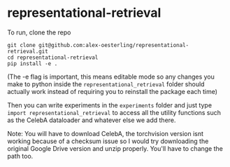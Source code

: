 # representational-retrieval

To run, clone the repo

```
git clone git@github.com:alex-oesterling/representational-retrieval.git
cd representational-retrieval
pip install -e .
```
(The -e flag is important, this means editable mode so any changes you make to python inside the `representational_retrieval` folder should actually work instead of requiring you to reinstall the package each time)  

Then you can write experiments in the `experiments` folder and just type `import representational_retrieval` to access all the utility functions such as the CelebA dataloader and whatever else we add there.

Note: You will have to download CelebA, the torchvision version isnt working because of a checksum issue so I would try downloading the original Google Drive version and unzip properly. You'll have to change the path too.